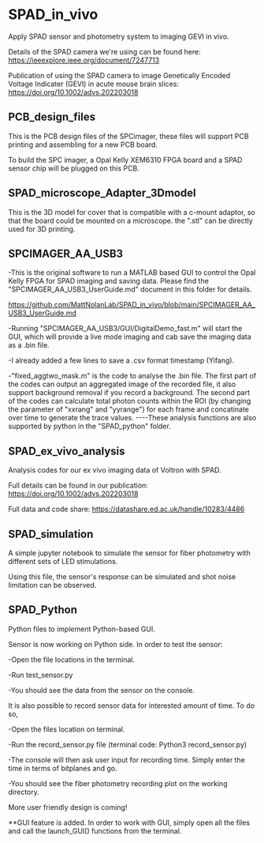 # SPAD_in_vivo
Apply SPAD sensor and photometry system to imaging GEVI in vivo.

Details of the SPAD camera we're using can be found here:
https://ieeexplore.ieee.org/document/7247713

Publication of using the SPAD camera to image Genetically Encoded Voltage Indicater (GEVI) in acute mouse brain slices:
https://doi.org/10.1002/advs.202203018

## PCB_design_files
This is the PCB design files of the SPCimager, these files will support PCB printing and assembling for a new PCB board.

To build the SPC imager, a Opal Kelly XEM6310 FPGA board and a SPAD sensor chip will be plugged on this PCB.

## SPAD_microscope_Adapter_3Dmodel
This is the 3D model for cover that is compatible with a c-mount adaptor, so that the board could be mounted on a microscope. the ".stl" can be directly used for 3D printing.

## SPCIMAGER_AA_USB3
-This is the original software to run a MATLAB based GUI to control the Opal Kelly FPGA for SPAD imaging and saving data. Please find the "SPCIMAGER_AA_USB3_UserGuide.md" document in this folder for details.

https://github.com/MattNolanLab/SPAD_in_vivo/blob/main/SPCIMAGER_AA_USB3_UserGuide.md

-Running "SPCIMAGER_AA_USB3/GUI/DigitalDemo_fast.m" will start the GUI, which will provide a live mode imaging and cab save the imaging data as a .bin file.

-I already added a few lines to save a .csv format timestamp (Yifang).

-"fixed_aggtwo_mask.m" is the code to analyse the .bin file. The first part of the codes can output an aggregated image of the recorded file, it also support background removal if you record a background. The second part of the codes can calculate total photon counts within the ROI (by changing the parameter of "xxrang" and "yyrange") for each frame and concatinate over time to generate the trace values. ----These analysis functions are also supported by python in the "SPAD_python" folder.

## SPAD_ex_vivo_analysis
Analysis codes for our ex vivo imaging data of Voltron with SPAD.

Full details can be found in our publication: https://doi.org/10.1002/advs.202203018

Full data and code share: https://datashare.ed.ac.uk/handle/10283/4486

## SPAD_simulation 
A simple jupyter notebook to simulate the sensor for fiber photometry with different sets of LED stimulations. 

Using this file, the sensor's response can be simulated and shot noise limitation can be observed. 

## SPAD_Python
Python files to implement Python-based GUI. 

Sensor is now working on Python side. In order to test the sensor:

-Open the file locations in the terminal. 

-Run test_sensor.py 

-You should see the data from the sensor on the console. 

It is also possible to record sensor data for interested amount of time. To do so, 

-Open the files location on terminal. 

-Run the record_sensor.py file (terminal code: Python3 record_sensor.py)

-The console will then ask user input for recording time. Simply enter the time in terms of bitplanes and go. 

-You should see the fiber photometry recording plot on the working directory. 


More user friendly design is coming! 

**GUI feature is added. In order to work with GUI, simply open all the files and call the launch_GUI() functions from the terminal. 
